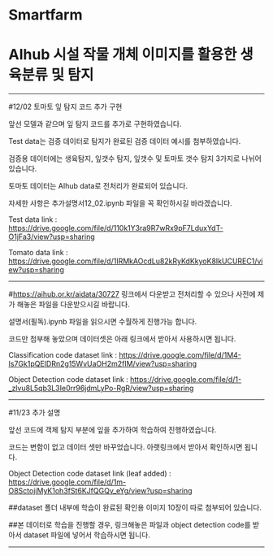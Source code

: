# Smartfarm
# AIhub 시설 작물 개체 이미지를 활용한 생육분류 및 탐지

------------------------------------------------------------------------------------------------------------------

#12/02 토마토 잎 탐지 코드 추가 구현

앞선 모델과 같으며 잎 탐지 코드를 추가로 구현하였습니다.

Test data는 검증 데이터로 탐지가 완료된 검증 데이터 예시를 첨부하였습니다.

검증용 데이터에는 생육탐지, 잎갯수 탐지, 잎갯수 및 토마토 갯수 탐지 3가지로 나뉘어 있습니다.

토마토 데이터는 AIhub data로 전처리가 완료되어 있습니다.

자세한 사항은 추가설명서12_02.ipynb 파일을 꼭 확인하시길 바라겠습니다.

Test data link : https://drive.google.com/file/d/110k1Y3ra9R7wRx9pF7LduxYdT-O1jFa3/view?usp=sharing

Tomato data link : https://drive.google.com/file/d/1IRMkAOcdLu82kRyKdKkyoK8IkUCUREC1/view?usp=sharing

------------------------------------------------------------------------------------------------------------------

#https://aihub.or.kr/aidata/30727 링크에서 다운받고 전처리할 수 있으나 사전에 제가 해놓은 파일을 다운받으시길 바랍니다.

설명서(필독).ipynb 파일을 읽으시면 수월하게 진행가능 합니다.

코드만 첨부해 놓았으며 데이터셋은 아래 링크에서 받아서 사용하시면 됩니다.

Classification code dataset link : https://drive.google.com/file/d/1M4-Is7Gk1pQEIDRn2g15WvUaOH2m2fIM/view?usp=sharing

Object Detection code dataset link : https://drive.google.com/file/d/1-_zlvu8L5qb3L3Ie0rr96jdmLyPo-RgR/view?usp=sharing

------------------------------------------------------------------------------------------------------------------

#11/23 추가 설명

앞선 코드에 객체 탐지 부분에 잎을 추가하여 학습하여 진행하였습니다.

코드는 변함이 없고 데이터 셋만 바꾸었습니다. 아랫링크에서 받아서 확인하시면 됩니다.

Object Detection code dataset link (leaf added) : https://drive.google.com/file/d/1m-O8SctojiMyK1oh3fSt6KJfQGQv_eYg/view?usp=sharing

##dataset 폴더 내부에 학습이 완료된 확인용 이미지 10장이 따로 첨부되어 있습니다.

##본 데이터로 학습을 진행할 경우, 링크해놓은 파일과 object detection code를 받아서 dataset 파일에 넣어서 학습하시면 됩니다.

------------------------------------------------------------------------------------------------------------------
